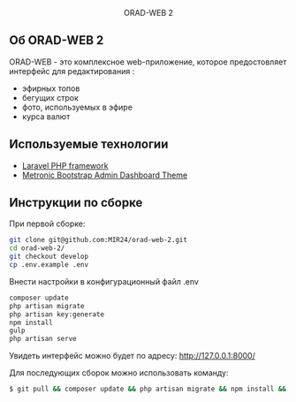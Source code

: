 <p align="center">ORAD-WEB 2</p>

## Об ORAD-WEB 2

ORAD-WEB - это комплексное web-приложение, которое предостовляет интерфейс для редактирования :
- эфирных топов
- бегущих строк
- фото, используемых в эфире
- курса валют

## Используемые технологии

- [Laravel PHP framework](https://laravel.com/docs)
- [Metronic Bootstrap Admin Dashboard Theme](https://keenthemes.com/metronic/?page=docs)

## Инструкции по сборке

При первой сборке:
```bash
git clone git@github.com:MIR24/orad-web-2.git
cd orad-web-2/
git checkout develop
cp .env.example .env
```
Внести настройки в конфигурационный файл .env
```bash
composer update
php artisan migrate
php artisan key:generate
npm install
gulp
php artisan serve
```
Увидеть интерфейс можно будет по адресу:
http://127.0.0.1:8000/

Для последующих сборок можно использовать команду:
```bash
$ git pull && composer update && php artisan migrate && npm install && gulp
```